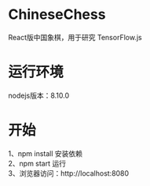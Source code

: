 # ChineseChess
React版中国象棋，用于研究 TensorFlow.js   

# 运行环境
nodejs版本：8.10.0   

# 开始
1、npm install 安装依赖   
2、npm start 运行   
3、浏览器访问：http://localhost:8080
